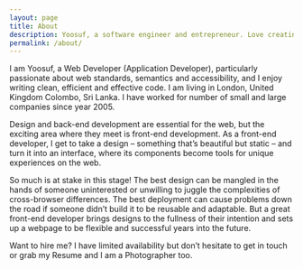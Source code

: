 ```yaml
---
layout: page
title: About
description: Yoosuf, a software engineer and entrepreneur. Love creating great User Experience for users. Working on one thing at a time.
permalink: /about/
---
```


I am Yoosuf, a Web Developer (Application Developer), particularly passionate about web standards, semantics and accessibility, and I enjoy writing clean, efficient and effective code. I am living in London, United Kingdom Colombo, Sri Lanka. I have worked for number of small and large companies since year 2005.

Design and back-end development are essential for the web, but the exciting area where they meet is front-end development. As a front-end developer, I get to take a design – something that’s beautiful but static – and turn it into an interface, where its components become tools for unique experiences on the web.

So much is at stake in this stage! The best design can be mangled in the hands of someone uninterested or unwilling to juggle the complexities of cross-browser differences. The best deployment can cause problems down the road if someone didn’t build it to be reusable and adaptable. But a great front-end developer brings designs to the fullness of their intention and sets up a webpage to be flexible and successful years into the future.

Want to hire me? I have limited availability but don’t hesitate to get in touch or grab my Resume and I am a Photographer too.